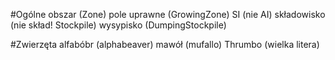 #Ogólne
obszar (Zone)
pole uprawne (GrowingZone)
SI (nie AI)
składowisko (nie skład! Stockpile)
wysypisko (DumpingStockpile)

#Zwierzęta
alfabóbr (alphabeaver)
mawół (mufallo)
Thrumbo (wielka litera)
